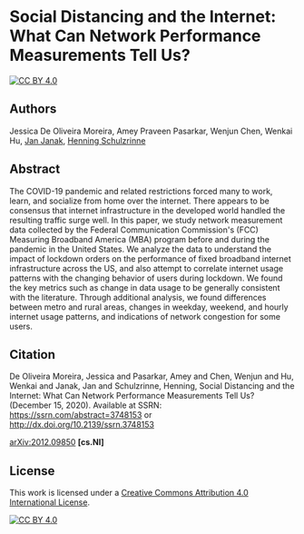 # Social Distancing and the Internet: What Can Network Performance Measurements Tell Us?

[![CC BY 4.0][cc-by-shield]][cc-by]

## Authors

Jessica De Oliveira Moreira, Amey Praveen Pasarkar, Wenjun Chen, Wenkai Hu, [Jan Janak](https://www.cs.columbia.edu/~janakj), [Henning Schulzrinne](https://www.cs.columbia.edu/~hgs)

## Abstract

The COVID-19 pandemic and related restrictions forced many to work, learn, and socialize from home over the internet. There appears to be consensus that internet infrastructure in the developed world handled the resulting traffic surge well. In this paper, we study network measurement data collected by the Federal Communication Commission's (FCC) Measuring Broadband America (MBA) program before and during the pandemic in the United States. We analyze the data to understand the impact of lockdown orders on the performance of fixed broadband internet infrastructure across the US, and also attempt to correlate internet usage patterns with the changing behavior of users during lockdown. We found the key metrics such as change in data usage to be generally consistent with the literature. Through additional analysis, we found differences between metro and rural areas, changes in weekday, weekend, and hourly internet usage patterns, and indications of network congestion for some users.

## Citation

De Oliveira Moreira, Jessica and Pasarkar, Amey and Chen, Wenjun and Hu, Wenkai and Janak, Jan and Schulzrinne, Henning, Social Distancing and the Internet: What Can Network Performance Measurements Tell Us? (December 15, 2020). Available at SSRN: https://ssrn.com/abstract=3748153 or http://dx.doi.org/10.2139/ssrn.3748153

[arXiv:2012.09850](https://arxiv.org/abs/2012.09850) **\[cs.NI\]**

## License

This work is licensed under a
[Creative Commons Attribution 4.0 International License][cc-by].

[![CC BY 4.0][cc-by-image]][cc-by]

[cc-by]: http://creativecommons.org/licenses/by/4.0/
[cc-by-image]: https://i.creativecommons.org/l/by/4.0/88x31.png
[cc-by-shield]: https://img.shields.io/badge/License-CC%20BY%204.0-lightgrey.svg
